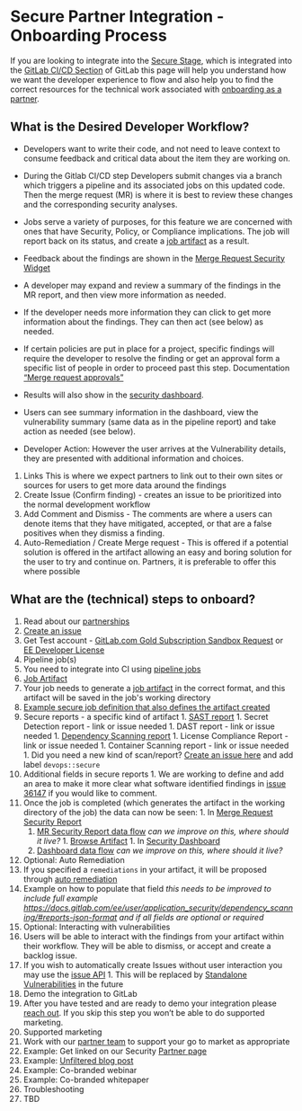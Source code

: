 # Secure Partner Integration - Onboarding Process

If you are looking to integrate into the [Secure Stage](https://about.gitlab.com/direction/secure/), which is integrated into the [GitLab CI/CD Section](https://about.gitlab.com/handbook/product/categories/#cicd-section) of GitLab this page will help you understand how we want the developer experience to flow and also help you to find the correct resources for the technical work associated with [onboarding as a partner](https://about.gitlab.com/partners/integrate/).

## What is the Desired Developer Workflow?

- Developers want to write their code, and not need to leave context to consume feedback and critical data about the item they are working on.

- During the Gitlab CI/CD step Developers submit changes via a branch which triggers a pipeline and its associated jobs on this updated code. Then the merge request (MR) is where it is best to review these changes and the corresponding security analyses.

- Jobs serve a variety of purposes, for this feature we are concerned with ones that have Security, Policy, or Compliance implications. The job will report back on its status, and create a [job artifact](https://docs.gitlab.com/ee/user/project/pipelines/job_artifacts.html) as a result.

- Feedback about the findings are shown in the [Merge Request Security Widget](https://docs.gitlab.com/ee/user/project/merge_requests/#security-reports-ultimate)

- A developer may expand and review a summary of the findings in the MR report, and then view more information as needed.

- If the developer needs more information they can click to get more information about the findings. They can then act (see below) as needed.

- If certain policies are put in place for a project, specific findings will require the developer to resolve the finding or get an approval form a specific list of people in order to proceed past this step. Documentation [“Merge request approvals”](https://docs.gitlab.com/ee/user/project/merge_requests/merge_request_approvals.html)

- Results will also show in the [security dashboard](https://docs.gitlab.com/ee/user/application_security/security_dashboard/#gitlab-security-dashboard-ultimate).

- Users can see summary information in the dashboard, view the vulnerability summary (same data as in the pipeline report) and take action as needed (see below).

- Developer Action: However the user arrives at the Vulnerability details, they are presented with additional information and choices.

1. Links This is where we expect partners to link out to their own sites or sources for users to get more data around the findings
1. Create Issue (Confirm finding) - creates an issue to be prioritized into the normal development workflow
1. Add Comment and Dismiss - The comments are where a users can denote items that they have mitigated, accepted, or that are a false positives when they dismiss a finding.
1. Auto-Remediation / Create Merge request - This is offered if a potential solution is offered in the artifact allowing an easy and boring solution for the user to try and continue on. Partners, it is preferable to offer this where possible

## What are the (technical) steps to onboard?

1. Read about our [partnerships](https://about.gitlab.com/partners/integrate/)
  1. [Create an issue](https://about.gitlab.com/partners/integrate/#contact-us)
  1. Get Test account - [GitLab.com Gold Subscription Sandbox Request](https://about.gitlab.com/partners/integrate/#gitlabcom-gold-subscription-sandbox-request) or [EE Developer License](https://about.gitlab.com/partners/integrate/#requesting-ee-dev-license-for-rd)
1. Pipeline job(s)
  1. You need to integrate into CI using [pipeline jobs](https://docs.gitlab.com/ee/development/pipelines.html)
1. [Job Artifact](https://docs.gitlab.com/ee/user/project/pipelines/job_artifacts.html)
  1. Your job needs to generate a [job artifact](https://docs.gitlab.com/ee/user/project/pipelines/job_artifacts.html) in the correct format, and this artifact will be saved in the job's working directory
  1. [Example secure job definition that also defines the artifact created](https://gitlab.com/gitlab-org/gitlab/blob/master/lib/gitlab/ci/templates/Security/Container-Scanning.gitlab-ci.yml)
  1. Secure reports - a specific kind of artifact
    1. [SAST report](https://docs.gitlab.com/ee/user/application_security/sast/#reports-json-format)
    1. Secret Detection report - link or issue needed
    1. DAST report - link or issue needed
    1. [Dependency Scanning report](https://docs.gitlab.com/ee/user/application_security/dependency_scanning/#reports-json-format)
    1. License Compliance Report - link or issue needed
    1. Container Scanning report - link or issue needed
    1. Did you need a new kind of scan/report? [Create an issue here](https://gitlab.com/gitlab-org/gitlab/issues/new#) and add label `devops::secure`
  1. Additional fields in secure reports
    1. We are working to define and add an area to make it more clear what software identified findings in [issue 36147](https://gitlab.com/gitlab-org/gitlab/issues/36147) if you would like to comment.
  1. Once the job is completed (which generates the artifact in the working directory of the job) the data can now be seen:
    1. In [Merge Request Security Report](https://docs.gitlab.com/ee/user/project/merge_requests/#security-reports-ultimate)
      1. [MR Security Report data flow](https://gitlab.com/snippets/1910005#merge-request-view) *can we improve on this, where should it live?*
    1. [Browse Artifact](https://docs.gitlab.com/ee/user/project/pipelines/job_artifacts.html#browsing-artifacts)
    1. In [Security Dashboard](https://docs.gitlab.com/ee/user/application_security/security_dashboard/)
      1. [Dashboard data flow](https://gitlab.com/snippets/1910005#project-and-group-dashboards) *can we improve on this, where should it live?*
1. Optional: Auto Remediation
  1. If you specified a `remediations` in your artifact, it will be proposed through [auto remediation](https://docs.gitlab.com/ee/user/application_security/index.html#solutions-for-vulnerabilities-auto-remediation)
  1. Example on how to populate that field *this needs to be improved to include full example https://docs.gitlab.com/ee/user/application_security/dependency_scanning/#reports-json-format and if all fields are optional or required*
1. Optional: Interacting with vulnerabilities
  1. Users will be able to interact with the findings from your artifact within their workflow. They will be able to dismiss, or accept and create a backlog issue.
  1. If you wish to automatically create Issues without user interaction you may use the [issue API](https://docs.gitlab.com/ee/api/issues.html)
    1. This will be replaced by [Standalone Vulnerabilities](https://gitlab.com/groups/gitlab-org/-/epics/634) in the future
1. Demo the integration to GitLab
  1. After you have tested and are ready to demo your integration please [reach out](https://about.gitlab.com/partners/integrate/). If you skip this step you won’t be able to do supported marketing.
1. Supported marketing
  1. Work with our [partner team](https://about.gitlab.com/partners/integrate/) to support your go to market as appropriate
  1. Example: Get linked on our Security [Partner page](https://about.gitlab.com/partners/#security)
  1. Example: [Unfiltered blog post](https://about.gitlab.com/handbook/marketing/blog/unfiltered/)
  1. Example: Co-branded webinar
  1. Example: Co-branded whitepaper
1. Troubleshooting
  1. TBD
